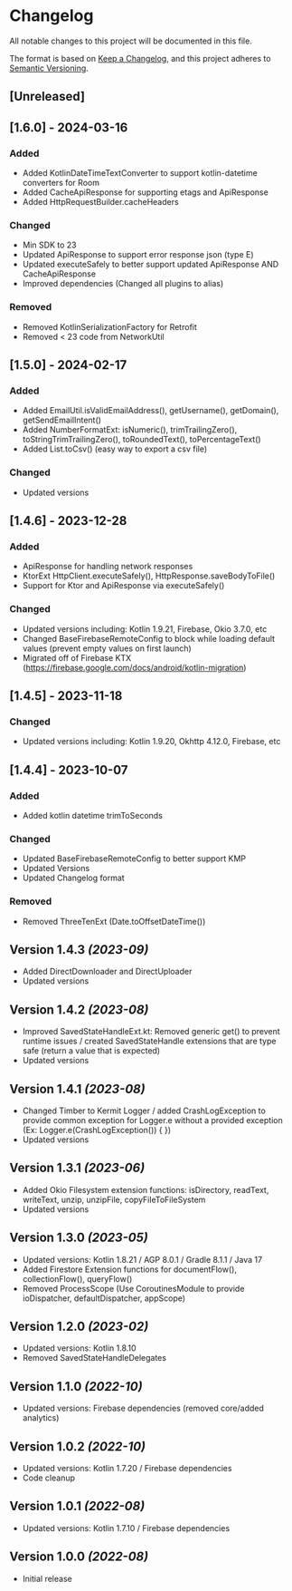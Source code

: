 # Changelog

All notable changes to this project will be documented in this file.

The format is based on [Keep a Changelog](https://keepachangelog.com/en/1.0.0/),
and this project adheres to [Semantic Versioning](https://semver.org/spec/v2.0.0.html).

## [Unreleased]

## [1.6.0] - 2024-03-16

### Added

- Added KotlinDateTimeTextConverter to support kotlin-datetime converters for Room
- Added CacheApiResponse for supporting etags and ApiResponse
- Added HttpRequestBuilder.cacheHeaders

### Changed

- Min SDK to 23
- Updated ApiResponse to support error response json (type E)
- Updated executeSafely to better support updated ApiResponse AND CacheApiResponse
- Improved dependencies (Changed all plugins to alias)

### Removed

- Removed KotlinSerializationFactory for Retrofit
- Removed < 23 code from NetworkUtil

## [1.5.0] - 2024-02-17

### Added

- Added EmailUtil.isValidEmailAddress(), getUsername(), getDomain(), getSendEmailIntent()
- Added NumberFormatExt: isNumeric(), trimTrailingZero(), toStringTrimTrailingZero(), toRoundedText(), toPercentageText()
- Added List.toCsv() (easy way to export a csv file)

### Changed

- Updated versions

## [1.4.6] - 2023-12-28

### Added

- ApiResponse for handling network responses
- KtorExt HttpClient.executeSafely(), HttpResponse.saveBodyToFile()
- Support for Ktor and ApiResponse via executeSafely()


### Changed

- Updated versions including: Kotlin 1.9.21, Firebase, Okio 3.7.0, etc
- Changed BaseFirebaseRemoteConfig to block while loading default values (prevent empty values on first launch)
- Migrated off of Firebase KTX (https://firebase.google.com/docs/android/kotlin-migration)


## [1.4.5] - 2023-11-18

### Changed

- Updated versions including: Kotlin 1.9.20, Okhttp 4.12.0, Firebase, etc

## [1.4.4] - 2023-10-07

### Added

- Added kotlin datetime trimToSeconds

### Changed

- Updated BaseFirebaseRemoteConfig to better support KMP
- Updated Versions
- Updated Changelog format

### Removed

- Removed ThreeTenExt (Date.toOffsetDateTime())


Version 1.4.3 *(2023-09)*
-------------------------
* Added DirectDownloader and DirectUploader
* Updated versions

Version 1.4.2 *(2023-08)*
-------------------------
* Improved SavedStateHandleExt.kt: Removed generic get() to prevent runtime issues / created SavedStateHandle extensions that are type safe (return a value that is expected)
* Updated versions

Version 1.4.1 *(2023-08)*
-------------------------
* Changed Timber to Kermit Logger / added CrashLogException to provide common exception for Logger.e without a provided exception (Ex: Logger.e(CrashLogException()) { })
* Updated versions

Version 1.3.1 *(2023-06)*
-------------------------
* Added Okio Filesystem extension functions: isDirectory, readText, writeText, unzip, unzipFile, copyFileToFileSystem
* Updated versions

Version 1.3.0 *(2023-05)*
-------------------------
* Updated versions: Kotlin 1.8.21 / AGP 8.0.1 / Gradle 8.1.1 / Java 17
* Added Firestore Extension functions for documentFlow(), collectionFlow(), queryFlow() 
* Removed ProcessScope (Use CoroutinesModule to provide ioDispatcher, defaultDispatcher, appScope)

Version 1.2.0 *(2023-02)*
-------------------------
* Updated versions: Kotlin 1.8.10
* Removed SavedStateHandleDelegates

Version 1.1.0 *(2022-10)*
-------------------------
* Updated versions: Firebase dependencies (removed core/added analytics)

Version 1.0.2 *(2022-10)*
-------------------------
* Updated versions: Kotlin 1.7.20 / Firebase dependencies
* Code cleanup

Version 1.0.1 *(2022-08)*
-------------------------
* Updated versions: Kotlin 1.7.10 / Firebase dependencies

Version 1.0.0 *(2022-08)*
-------------------------
* Initial release